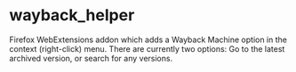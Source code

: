 # wayback_helper
Firefox WebExtensions addon which adds a Wayback Machine option in the context (right-click) menu.
There are currently two options: Go to the latest archived version, or search for any versions.
